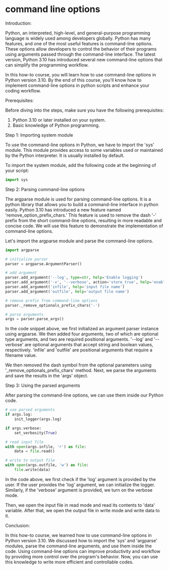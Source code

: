 
command line options
====================
Introduction:

Python, an interpreted, high-level, and general-purpose programming language is widely used among developers globally. Python has many features, and one of the most useful features is command-line options. These options allow developers to control the behavior of their programs using arguments passed through the command-line interface. The latest version, Python 3.10 has introduced several new command-line options that can simplify the programming workflow.

In this how-to course, you will learn how to use command-line options in Python version 3.10. By the end of this course, you'll know how to implement command-line options in python scripts and enhance your coding workflow.

Prerequisites:

Before diving into the steps, make sure you have the following prerequisites:
1. Python 3.10 or later installed on your system.
2. Basic knowledge of Python programming.

Step 1: Importing system module

To use the command-line options in Python, we have to import the 'sys' module. This module provides access to some variables used or maintained by the Python interpreter. It is usually installed by default.

To import the system module, add the following code at the beginning of your script:

```python
import sys
```

Step 2: Parsing command-line options

The argparse module is used for parsing command-line options. It is a python library that allows you to build a command-line interface in python easily. Python 3.10 has introduced a new feature named 'remove_option_prefix_chars.' This feature is used to remove the dash '-' prefix from the short command-line options, resulting in more readable and concise code. We will use this feature to demonstrate the implementation of command-line options.

Let's import the argparse module and parse the command-line options.

```python
import argparse

# initialize parser
parser = argparse.ArgumentParser()

# add argument
parser.add_argument('--log', type=str, help='Enable logging')
parser.add_argument('-v', '--verbose', action='store_true', help='enable verbose mode')
parser.add_argument('infile', help='input file name')
parser.add_argument('outfile', help='output file name')

# remove prefix from command-line options
parser._remove_optionals_prefix_chars('-')

# parse arguments
args = parser.parse_args()
```

In the code snippet above, we first initialized an argument parser instance using argparse. We then added four arguments, two of which are optional type arguments, and two are required positional arguments. '--log' and '--verbose' are optional arguments that accept string and boolean values, respectively. 'infile' and 'outfile' are positional arguments that require a filename value.

We then removed the dash symbol from the optional parameters using '_remove_optionals_prefix_chars' method. Next, we parse the arguments and save the results in the 'args' object.

Step 3: Using the parsed arguments

After parsing the command-line options, we can use them inside our Python code.

```python
# use parsed arguments
if args.log:
    init_logger(args.log)

if args.verbose:
    set_verbosity(True)

# read input file
with open(args.infile, 'r') as file:
    data = file.read()

# write to output file
with open(args.outfile, 'w') as file:
    file.write(data)
```

In the code above, we first check if the 'log' argument is provided by the user. If the user provides the 'log' argument, we can initialize the logger. Similarly, if the 'verbose' argument is provided, we turn on the verbose mode. 

Then, we open the input file in read mode and read its contents to 'data' variable. After that, we open the output file in write mode and write data to it.

Conclusion:

In this how-to course, we learned how to use command-line options in Python version 3.10. We discussed how to import the 'sys' and 'argparse' modules, parse the command-line arguments, and use them inside the code. Using command-line options can improve productivity and workflow by providing more control over the program's behavior. Now, you can use this knowledge to write more efficient and controllable codes.